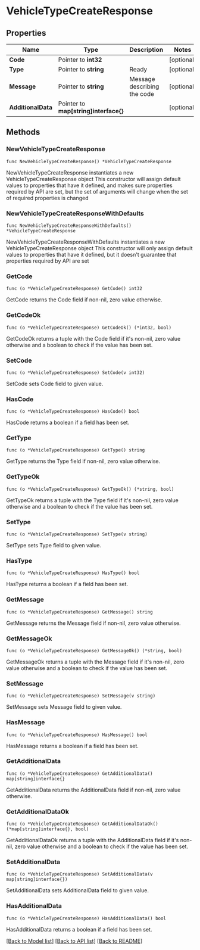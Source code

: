# VehicleTypeCreateResponse

## Properties

Name | Type | Description | Notes
------------ | ------------- | ------------- | -------------
**Code** | Pointer to **int32** |  | [optional] 
**Type** | Pointer to **string** | Ready | [optional] 
**Message** | Pointer to **string** | Message describing the code | [optional] 
**AdditionalData** | Pointer to **map[string]interface{}** |  | [optional] 

## Methods

### NewVehicleTypeCreateResponse

`func NewVehicleTypeCreateResponse() *VehicleTypeCreateResponse`

NewVehicleTypeCreateResponse instantiates a new VehicleTypeCreateResponse object
This constructor will assign default values to properties that have it defined,
and makes sure properties required by API are set, but the set of arguments
will change when the set of required properties is changed

### NewVehicleTypeCreateResponseWithDefaults

`func NewVehicleTypeCreateResponseWithDefaults() *VehicleTypeCreateResponse`

NewVehicleTypeCreateResponseWithDefaults instantiates a new VehicleTypeCreateResponse object
This constructor will only assign default values to properties that have it defined,
but it doesn't guarantee that properties required by API are set

### GetCode

`func (o *VehicleTypeCreateResponse) GetCode() int32`

GetCode returns the Code field if non-nil, zero value otherwise.

### GetCodeOk

`func (o *VehicleTypeCreateResponse) GetCodeOk() (*int32, bool)`

GetCodeOk returns a tuple with the Code field if it's non-nil, zero value otherwise
and a boolean to check if the value has been set.

### SetCode

`func (o *VehicleTypeCreateResponse) SetCode(v int32)`

SetCode sets Code field to given value.

### HasCode

`func (o *VehicleTypeCreateResponse) HasCode() bool`

HasCode returns a boolean if a field has been set.

### GetType

`func (o *VehicleTypeCreateResponse) GetType() string`

GetType returns the Type field if non-nil, zero value otherwise.

### GetTypeOk

`func (o *VehicleTypeCreateResponse) GetTypeOk() (*string, bool)`

GetTypeOk returns a tuple with the Type field if it's non-nil, zero value otherwise
and a boolean to check if the value has been set.

### SetType

`func (o *VehicleTypeCreateResponse) SetType(v string)`

SetType sets Type field to given value.

### HasType

`func (o *VehicleTypeCreateResponse) HasType() bool`

HasType returns a boolean if a field has been set.

### GetMessage

`func (o *VehicleTypeCreateResponse) GetMessage() string`

GetMessage returns the Message field if non-nil, zero value otherwise.

### GetMessageOk

`func (o *VehicleTypeCreateResponse) GetMessageOk() (*string, bool)`

GetMessageOk returns a tuple with the Message field if it's non-nil, zero value otherwise
and a boolean to check if the value has been set.

### SetMessage

`func (o *VehicleTypeCreateResponse) SetMessage(v string)`

SetMessage sets Message field to given value.

### HasMessage

`func (o *VehicleTypeCreateResponse) HasMessage() bool`

HasMessage returns a boolean if a field has been set.

### GetAdditionalData

`func (o *VehicleTypeCreateResponse) GetAdditionalData() map[string]interface{}`

GetAdditionalData returns the AdditionalData field if non-nil, zero value otherwise.

### GetAdditionalDataOk

`func (o *VehicleTypeCreateResponse) GetAdditionalDataOk() (*map[string]interface{}, bool)`

GetAdditionalDataOk returns a tuple with the AdditionalData field if it's non-nil, zero value otherwise
and a boolean to check if the value has been set.

### SetAdditionalData

`func (o *VehicleTypeCreateResponse) SetAdditionalData(v map[string]interface{})`

SetAdditionalData sets AdditionalData field to given value.

### HasAdditionalData

`func (o *VehicleTypeCreateResponse) HasAdditionalData() bool`

HasAdditionalData returns a boolean if a field has been set.


[[Back to Model list]](../README.md#documentation-for-models) [[Back to API list]](../README.md#documentation-for-api-endpoints) [[Back to README]](../README.md)


